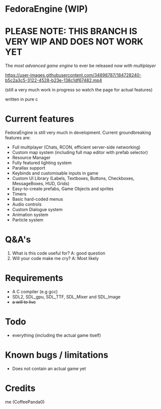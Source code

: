# FedoraEngine (WIP)  
# PLEASE NOTE: THIS BRANCH IS VERY WIP AND DOES NOT WORK YET  

The *most advanced game engine* to ever be released *now with multiplayer*

https://user-images.githubusercontent.com/34898787/184728240-b5c2a3c5-3122-4528-b23e-138c1df67482.mp4

(still a very much work in progress so watch the page for actual features)

written in pure c

# Current features
FedoraEngine is still very much in development. Current groundbreaking features are:
- Full multiplayer (Chats, RCON, efficient server-side networking)  
- Custom map system (including full map editor with prefab selector)  
- Resource Manager  
- Fully featured lighting system  
- Parallax support  
- Keybinds and customisable inputs in game  
- Custom UI Library (Labels, Textboxes, Buttons, Checkboxes, MessageBoxes, HUD, Grids)  
- Easy-to-create prefabs, Game Objects and sprites  
- Timers  
- Basic hard-coded menus  
- Audio controls  
- Custom Dialogue system  
- Animation system  
- Particle system  

# Q&A's
1. What is this code useful for? A: good question
2. Will your code make me cry? A: Most likely

# Requirements
- A C compiler (e.g gcc)
- SDL2, SDL_gpu, SDL_TTF, SDL_Mixer and SDL_Image
- ~~a will to live~~  

# Todo  
- everything (including the actual game itself)

# Known bugs / limitations  
- Does not contain an actual game yet  

# Credits
me (CoffeePanda0)
